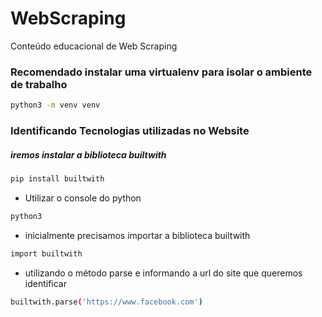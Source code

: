 # WebScraping

Conteúdo educacional de Web Scraping

### Recomendado instalar uma virtualenv para isolar o ambiente de trabalho

```bash
python3 -m venv venv
```

### Identificando Tecnologias utilizadas no Website

##### iremos instalar a biblioteca builtwith

```bash
pip install builtwith
```

- Utilizar o console do python

```bash
python3
```

- inicialmente precisamos importar a biblioteca builtwith

```bash
import builtwith
```

- utilizando o método parse e informando a url do site que queremos identificar

```bash
builtwith.parse('https://www.facebook.com')
```

